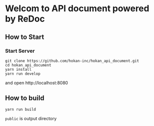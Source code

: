 # Welcom to API document powered by ReDoc
## How to Start
### Start Server
```shell
git clone https://github.com/hokan-inc/hokan_api_document.git
cd hokan_api_document
yarn install
yarn run develop
```
and open http://localhost:8080
## How to build
```shell
yarn run build
```
`public` is output directory
